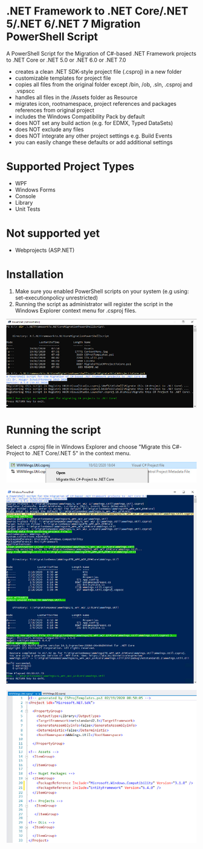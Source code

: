 # .NET Framework to .NET Core/.NET 5/.NET 6/.NET 7 Migration PowerShell Script
A PowerShell Script for the Migration of C#-based .NET Framework projects to .NET Core or .NET 5.0 or .NET 6.0 or .NET 7.0
- creates a clean .NET SDK-style project file (.csproj) in a new folder
- customizable templates for project file
- copies all files from the original folder except /bin, /ob, .sln, .csproj and .vspscc
- handles all files in the /Assets folder as Resource
- migrates icon, rootnamespace, project references and packages references from original project
- includes the Windows Compatibility Pack by default
- does NOT set any build action (e.g. for EDMX, Typed DataSets)
- does NOT exclude any files
- does NOT integrate any other project settings e.g. Build Events
- you can easily change these defaults or add additional settings

# Supported Project Types
- WPF
- Windows Forms
- Console
- Library
- Unit Tests

# Not supported yet
- Webprojects (ASP.NET)

# Installation
1. Make sure you enabled PowerShell scripts on your system (e.g using: set-executionpolicy unrestricted)
2. Running the script as administrator will register the script in the Windows Explorer context menu for .csproj files.

![Register Script](Assets/Registration.jpg)

# Running the script

Select a .csproj file in Windows Explorer and choose "Migrate this C#-Project to .NET Core/.NET 5" in the context menu.

![Context Menu](Assets/ContextMenu.jpg)

![Migration of a project](Assets/Migration.jpg)

![Migration of a project](Assets/ProjectSample.jpg)
